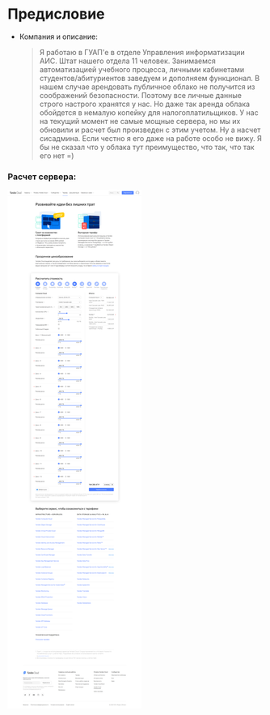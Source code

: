 # Предисловие

  - Компания и описание:

    > Я работаю в ГУАП'е в отделе Управления информатизации АИС.
    > Штат нашего отдела 11 человек. 
    > Занимаемся автоматизацией учебного процесса, личными кабинетами студентов/абитуриентов
    > заведуем и дополняем функционал.
    > В нашем случае арендовать публичное облако не получится из соображений безопасности.
    > Поэтому все личные данные строго настрого хранятся у нас. 
    > Но даже так аренда облака обойдется в немалую копейку для налогоплатильщиков. 
    > У нас на текущий момент не самые мощные сервера, но мы их обновили
    > и расчет был произведен с этим учетом.
    > Ну а насчет сисадмина. Если честно я его даже на работе особо не вижу. 
    > Я бы не сказал что у облака тут преимущество, что так, что так его нет =) 

### Расчет сервера: 
![Screenshot](cloud_yandex_ru_prices.png)
